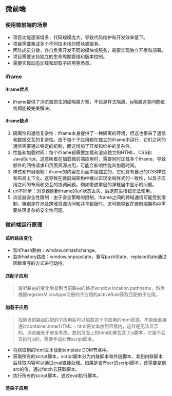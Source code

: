 ## 微前端
### 使用微前端的场景
- 项目功能逐渐增多，代码规模庞大，导致代码维护和开发效率低下。
- 项目需要集成多个不同技术栈的模块或服务。
- 团队成员分散，各自负责开发不同的模块或服务，需要实现独立开发和部署。
- 项目需要支持独立的生命周期管理和版本控制。
- 需要实现动态加载和卸载子应用等场景。
### iframe
#### iframe优点
- iframe提供了浏览器原生的硬隔离方案，不论是样式隔离、js隔离这类问题统统都能被完美解决。
#### iframe缺点
1. 隔离性和通信复杂性：iframe本身提供了一种隔离的环境，但这也带来了通信和数据交互的复杂性。由于每个子应用都在独立的iframe中运行，它们之间的通信需要通过特定的机制，而这增加了开发和维护的复杂性。
2. 性能和加载时间：每个iframe都需要加载和渲染独立的HTML、CSS和JavaScript。这意味着在加载微前端应用时，需要同时加载多个iframe，导致额外的网络请求和页面资源占用，可能会影响性能和加载时间。
3. 样式和布局限制：iframe的内容在页面中是独立的，它们具有自己的CSS样式和布局上下文。这导致在微前端架构中难以实现全局样式的一致性，以及子应用之间的布局和交互的协调问题。例如带遮罩层的弹框居中显示的问题。
4. url不同步：浏览器刷新iframe的url状态丢失、后退前进按钮无法使用。
5. 浏览器安全性限制：由于安全策略的限制，iframe之间的跨域通信可能受到限制，特别是在涉及跨域资源访问和共享数据时。这可能导致在微前端架构中需要处理复杂的安全性问题。
### 微前端运行原理
#### 监听路由变化
- 监听hash路由：window.onhashchange。
- 监听history路由：window.onpopstate，重写pushState、replaceState通过函数重写的方式进行劫持。
#### 匹配子应用
> 监听路由的变化后拿到当前路由的路径window.location.pathname，然后根据registerMicroApps注册的子应用的activeRule获取匹配的子应用。

#### 加载子应用
> 找到当前路由匹配的子应用后可以加载这个子应用的html资源。不能给直接通过container.innerHTML = html将文本放到容器内，这样是无法显示的。浏览器处于安全考虑，放到页面上的html如果包含了js脚本，它是不会去执行js的，需要手动处理script脚本。

- 将获取到的html文本放到template DOM节点中。
- 获取所有的script脚本，script脚本分为内联脚本和外链脚本，拿到内联脚本后获取内容可以通过eval直接处理。如果是含有scr的script脚本，还需要拿到src的值，通过fetch去获取脚本。
- 执行所有的script脚本，通过eval执行脚本。
#### 渲染子应用

